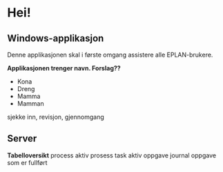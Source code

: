 # Hei!

## Windows-applikasjon
Denne applikasjonen skal i første omgang assistere alle EPLAN-brukere. 

**Applikasjonen trenger navn. Forslag??**
- Kona
- Dreng
- Mamma
- Mamman

sjekke inn, revisjon, gjennomgang

## Server
**Tabelloversikt**
process	aktiv prosess
task	aktiv oppgave
journal	oppgave som er fullført